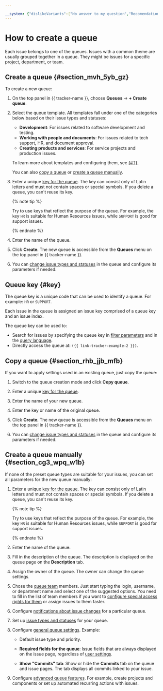 ```yaml
---

__system: {"dislikeVariants":["No answer to my question","Recomendations didn't help","The content doesn't match title","Other"]}
---
```

# How to create a queue

Each issue belongs to one of the queues. Issues with a common theme are usually grouped together in a queue. They might be issues for a specific project, department, or team.


## Create a queue {#section_mvh_5yb_gz}

To create a new queue:

1. On the top panel in {{ tracker-name }}, choose **Queues** → **+ Create queue**.

1. Select the queue template. All templates fall under one of the categories below based on their issue types and statuses:
    - **Development**: For issues related to software development and testing.
    - **Working with people and documents**: For issues related to tech support, HR, and document approval.
    - **Creating products and services**: For service projects and production issues.

    To learn more about templates and configuring them, see [{#T}](workflows.md).

    You can also [copy a queue](#section_rhb_jjb_mfb) or [create a queue manually](#section_cg3_wpq_w1b).

1. Enter a unique [key for the queue](#key). The key can consist only of Latin letters and must not contain spaces or special symbols. If you delete a queue, you can't reuse its key.

    {% note tip %}

    Try to use keys that reflect the purpose of the queue. For example, the key `HR` is suitable for Human Resources issues, while `SUPPORT` is good for support issues.

    {% endnote %}

1. Enter the name of the queue.

1. Click **Create**. The new queue is accessible from the **Queues** menu on the top panel in {{ tracker-name }}.

1. You can [change issue types and statuses](workflow.md) in the queue and configure its parameters if needed.

## Queue key {#key}

The queue key is a unique code that can be used to identify a queue. For example: `HR` or `SUPPORT`.

Each issue in the queue is assigned an issue key comprised of a queue key and an issue index.

The queue key can be used to:

- Search for issues by specifying the queue key in [filter parameters](../user/create-filter.md) and in the [query language](../user/query-filter.md).
- Directly access the queue at: `({{ link-tracker-example-2 }})`.

## Copy a queue {#section_rhb_jjb_mfb}

If you want to apply settings used in an existing queue, just copy the queue:

1. Switch to the queue creation mode and click **Copy queue**.

1. Enter a unique [key for the queue](#key).

1. Enter the name of your new queue.

1. Enter the key or name of the original queue.

1. Click **Create**. The new queue is accessible from the **Queues** menu on the top panel in {{ tracker-name }}.

1. You can [change issue types and statuses](workflow.md) in the queue and configure its parameters if needed.

## Create a queue manually {#section_cg3_wpq_w1b}

If none of the preset queue types are suitable for your issues, you can set all
parameters for the new queue manually:

1. Enter a unique [key for the queue](#key). The key can consist only of Latin letters and must not contain spaces or special symbols. If you delete a queue, you can't reuse its key.

    {% note tip %}

    Try to use keys that reflect the purpose of the queue. For example, the key `HR` is suitable for Human Resources issues, while `SUPPORT` is good for support issues.

    {% endnote %}

1. Enter the name of the queue.

1. Fill in the description of the queue. The description is displayed on the queue page on the **Description** tab.

1. Assign the owner of the queue. The owner can change the queue settings.

1. Chose the [queue team](queue-team.md) members. Just start typing the login, username, or department name and select one of the suggested options.
You need to fill in the list of team members if you want to [configure special access rights for them](queue-access.md) or assign issues to them faster.

1. Configure [notifications about issue changes](subscriptions.md) for a particular queue.

1. Set up [issue types and statuses](workflow.md) for your queue.

1. Configure [general queue settings](edit-queue-general.md). Example:
    - Default issue type and priority.
    - **Required fields for the queue**: Issue fields that are always displayed on the issue page, regardless of [user settings](../user/edit-ticket.md#section_jqw_ppn_jz).

    - **Show "Commits" tab**: Show or hide the **Commits** tab on the queue and issue pages. The tab displays all commits linked to your issue.

1. Configure [advanced queue features](queue-advanced.md). For example, create projects and components or set up automated recurring actions with issues.

